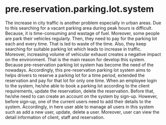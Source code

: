 # pre.reservation.parking.lot.system
The increase in city traffic is another problem especially in urban areas. Due to this searching for a vacant parking area during peak hours is difficult. Because, it is time-consuming and wastage of fuel. Moreover, some people are park their vehicles regularly. Then, they need to pay for the parking lot each and every time. That is led to waste of the time. Also, they keep searching for suitable parking lot which leads to increase in traffic. Moreover, increasing volume of vehicular exhaust creates a negative impact on the environment. That is the main reason for develop this system. Because pre-reservation parking lot system has become the need of the nowadays.
Accordingly, this pre-reservation parking lot system aims to helps drivers to reserve a parking lot for a time period, extended the reservation and pay for that lot for only one time. When an employee login to the system, he/she able to book a parking lot according to the client requirements, update the reservation, delete the reservation. Before that, he/she need to can create an account on the system by sign-up. However, before sign-up, one of the current users need to add their details to the system. Accordingly, in here user able to manage all users in this system such as add a new user, update, delete a user. Moreover, user can view the detail information of client, staff and reservation.
